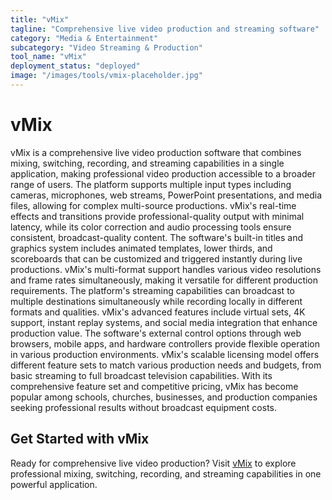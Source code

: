 ```yaml
---
title: "vMix"
tagline: "Comprehensive live video production and streaming software"
category: "Media & Entertainment"
subcategory: "Video Streaming & Production"
tool_name: "vMix"
deployment_status: "deployed"
image: "/images/tools/vmix-placeholder.jpg"
---
```


# vMix

vMix is a comprehensive live video production software that combines mixing, switching, recording, and streaming capabilities in a single application, making professional video production accessible to a broader range of users. The platform supports multiple input types including cameras, microphones, web streams, PowerPoint presentations, and media files, allowing for complex multi-source productions. vMix's real-time effects and transitions provide professional-quality output with minimal latency, while its color correction and audio processing tools ensure consistent, broadcast-quality content. The software's built-in titles and graphics system includes animated templates, lower thirds, and scoreboards that can be customized and triggered instantly during live productions. vMix's multi-format support handles various video resolutions and frame rates simultaneously, making it versatile for different production requirements. The platform's streaming capabilities can broadcast to multiple destinations simultaneously while recording locally in different formats and qualities. vMix's advanced features include virtual sets, 4K support, instant replay systems, and social media integration that enhance production value. The software's external control options through web browsers, mobile apps, and hardware controllers provide flexible operation in various production environments. vMix's scalable licensing model offers different feature sets to match various production needs and budgets, from basic streaming to full broadcast television capabilities. With its comprehensive feature set and competitive pricing, vMix has become popular among schools, churches, businesses, and production companies seeking professional results without broadcast equipment costs.

## Get Started with vMix

Ready for comprehensive live video production? Visit [vMix](https://www.vmix.com) to explore professional mixing, switching, recording, and streaming capabilities in one powerful application.
